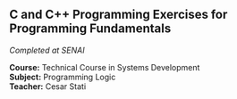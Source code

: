 ## C and C++ Programming Exercises for Programming Fundamentals
*Completed at SENAI*

**Course:** Technical Course in Systems Development  
**Subject:** Programming Logic  
**Teacher:** Cesar Stati

